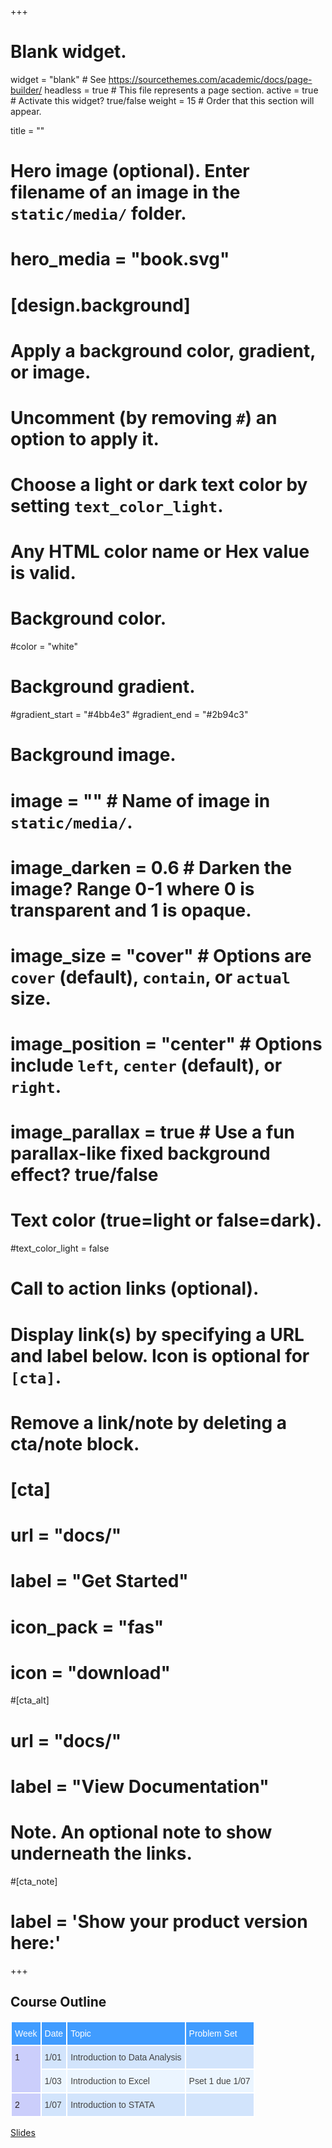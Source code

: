 +++
# Blank widget.
widget = "blank"  # See https://sourcethemes.com/academic/docs/page-builder/
headless = true  # This file represents a page section.
active = true  # Activate this widget? true/false
weight = 15  # Order that this section will appear.

title = ""

# Hero image (optional). Enter filename of an image in the `static/media/` folder.
# hero_media = "book.svg"

# [design.background]
  # Apply a background color, gradient, or image.
  #   Uncomment (by removing `#`) an option to apply it.
  #   Choose a light or dark text color by setting `text_color_light`.
  #   Any HTML color name or Hex value is valid.

  # Background color.
  #color = "white"
  
  # Background gradient.
  #gradient_start = "#4bb4e3"
  #gradient_end = "#2b94c3"
  
  # Background image.
  # image = ""  # Name of image in `static/media/`.
  # image_darken = 0.6  # Darken the image? Range 0-1 where 0 is transparent and 1 is opaque.
  # image_size = "cover"  #  Options are `cover` (default), `contain`, or `actual` size.
  # image_position = "center"  # Options include `left`, `center` (default), or `right`.
  # image_parallax = true  # Use a fun parallax-like fixed background effect? true/false
  
  # Text color (true=light or false=dark).
  #text_color_light = false

# Call to action links (optional).
#   Display link(s) by specifying a URL and label below. Icon is optional for `[cta]`.
#   Remove a link/note by deleting a cta/note block.
# [cta]
#  url = "docs/"
#  label = "Get Started"
#  icon_pack = "fas"
#  icon = "download"
  
#[cta_alt]
#  url = "docs/"
#  label = "View Documentation"

# Note. An optional note to show underneath the links.
#[cta_note]
#  label = '<span class="js-github-release" data-repo="gcushen/hugo-academic">Show your product version here:<!-- V --></span>'

+++

## Course Outline

<style type="text/css">
.tg  {border:none;border-collapse:collapse;border-color:#9ABAD9;border-spacing:0px;}
.tg td{background-color:#EBF5FF;border-color:#9ABAD9;border-style:solid;border-width:2px;color:#444;
  font-family:Arial, sans-serif;font-size:14px;overflow:hidden;padding:10px 5px;word-break:normal;}
.tg th{background-color:#409cff;border-color:#9ABAD9;border-style:solid;border-width:2px;color:#fff;
  font-family:Arial, sans-serif;font-size:14px;font-weight:normal;overflow:hidden;padding:10px 5px;word-break:normal;}
.tg .tg-phtq{background-color:#D2E4FC;border-color:inherit;text-align:left;vertical-align:top}
.tg .tg-zv4m{border-color:#ffffff;text-align:left;vertical-align:top}
.tg .tg-q2ja{background-color:#D2E4FC;border-color:#ffffff;text-align:left;vertical-align:top}
.tg .tg-y3bs{background-color:#cbcefb;border-color:#ffffff;color:#2a2020;text-align:left;vertical-align:top}
</style>
<table class="tg">
<thead>
  <tr>
    <th class="tg-zv4m">Week</th>
    <th class="tg-zv4m">Date</th>
    <th class="tg-zv4m">Topic</th>
    <th class="tg-zv4m">Problem Set</th>
  </tr>
</thead>
<tbody>
  <tr>
    <td class="tg-y3bs" rowspan="2">1</td>
    <td class="tg-q2ja">1/01</td>
    <td class="tg-q2ja">Introduction to Data Analysis</td>
    <td class="tg-q2ja"></td>
  </tr>
  <tr>
    <td class="tg-zv4m">1/03</td>
    <td class="tg-zv4m">Introduction to Excel</td>
    <td class="tg-zv4m">Pset 1 due 1/07</td>
  </tr>
  <tr>
    <td class="tg-y3bs">2</td>
    <td class="tg-q2ja">1/07</td>
    <td class="tg-q2ja">Introduction to STATA</td>
    <td class="tg-q2ja"></td>
  </tr>
</tbody>
</table>



[Slides](https://darnold199.github.io/StataTutorialSlides.slides.html)





